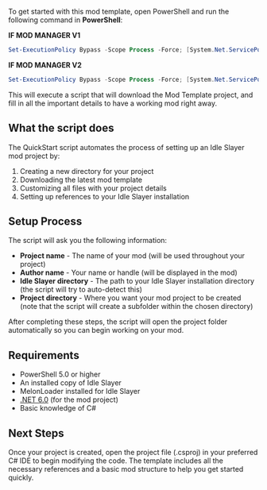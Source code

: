 To get started with this mod template, open PowerShell and run the following command in **PowerShell**:

**IF MOD MANAGER V1**
```powershell
Set-ExecutionPolicy Bypass -Scope Process -Force; [System.Net.ServicePointManager]::SecurityProtocol = [System.Net.ServicePointManager]::SecurityProtocol -bor 3072; iex ((New-Object System.Net.WebClient).DownloadString('https://github.com/legovader09/Idle-Slayer-Mods/releases/download/mod-template/QuickStart.ps1'))
```

**IF MOD MANAGER V2**
```powershell
Set-ExecutionPolicy Bypass -Scope Process -Force; [System.Net.ServicePointManager]::SecurityProtocol = [System.Net.ServicePointManager]::SecurityProtocol -bor 3072; iex ((New-Object System.Net.WebClient).DownloadString('https://github.com/legovader09/Idle-Slayer-Mods/releases/download/mod-template/QuickStartV2.ps1'))
```

This will execute a script that will download the Mod Template project, and fill in all the important details to have a working mod right away.

## What the script does

The QuickStart script automates the process of setting up an Idle Slayer mod project by:

1. Creating a new directory for your project
2. Downloading the latest mod template
3. Customizing all files with your project details
4. Setting up references to your Idle Slayer installation

## Setup Process

The script will ask you the following information:

- **Project name** - The name of your mod (will be used throughout your project)
- **Author name** - Your name or handle (will be displayed in the mod)
- **Idle Slayer directory** - The path to your Idle Slayer installation directory (the script will try to auto-detect this)
- **Project directory** - Where you want your mod project to be created (note that the script will create a subfolder within the chosen directory)

After completing these steps, the script will open the project folder automatically so you can begin working on your mod.

## Requirements

- PowerShell 5.0 or higher
- An installed copy of Idle Slayer
- MelonLoader installed for Idle Slayer
- [.NET 6.0](https://dotnet.microsoft.com/en-us/download/dotnet/6.0) (for the mod project)
- Basic knowledge of C#

## Next Steps

Once your project is created, open the project file (.csproj) in your preferred C# IDE to begin modifying the code. The template includes all the necessary references and a basic mod structure to help you get started quickly.
